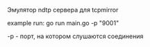 Эмулятор ndtp сервера для tcpmirror

example run: 
go run main.go -p "9001"

-p - порт, на котором слушаются соединения